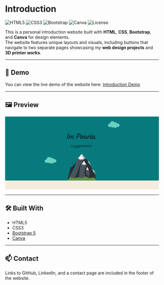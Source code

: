 # Introduction

![HTML5](https://img.shields.io/badge/HTML5-E34F26?logo=html5)
![CSS3](https://img.shields.io/badge/CSS3-1572B6?logo=css3)
![Bootstrap](https://img.shields.io/badge/Bootstrap-5-purple?logo=bootstrap)
![Canva](https://img.shields.io/badge/Canva-00C4CC?logo=canva)
![License](https://img.shields.io/badge/license-MIT-green)


This is a personal introduction website built with **HTML**, **CSS**, **Bootstrap**, and **Canva** for design elements.  
The website features unique layouts and visuals, including buttons that navigate to two separate pages showcasing my **web design projects** and **3D printer works**.

---

## 🚀 Demo

You can view the live demo of the website here: [Introduction Demo](https://pouriavj.github.io/introduction/)

---

## 🖼️ Preview

![Introduction Page](./introduction.gif)  


---

## 🛠️ Built With

- HTML5  
- CSS3  
- [Bootstrap 5](https://getbootstrap.com/)  
- [Canva](https://www.canva.com/)  

---

## 📫 Contact

Links to GitHub, LinkedIn, and a contact page are included in the footer of the website.
